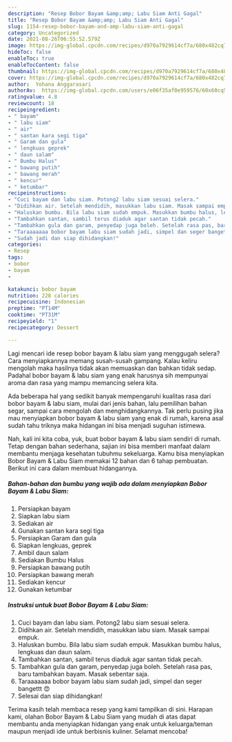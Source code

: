 ```yaml
---
description: "Resep Bobor Bayam &amp;amp; Labu Siam Anti Gagal"
title: "Resep Bobor Bayam &amp;amp; Labu Siam Anti Gagal"
slug: 1154-resep-bobor-bayam-and-amp-labu-siam-anti-gagal
category: Uncategorized
date: 2021-08-26T06:55:52.579Z
image: https://img-global.cpcdn.com/recipes/d970a7929614cf7a/680x482cq70/bobor-bayam-labu-siam-foto-resep-utama.jpg
hideToc: false
enableToc: true
enableTocContent: false
thumbnail: https://img-global.cpcdn.com/recipes/d970a7929614cf7a/680x482cq70/bobor-bayam-labu-siam-foto-resep-utama.jpg
cover: https://img-global.cpcdn.com/recipes/d970a7929614cf7a/680x482cq70/bobor-bayam-labu-siam-foto-resep-utama.jpg
author:  Yohana Anggarasari
authorAv:  https://img-global.cpcdn.com/users/e06f35af0e959576/60x60cq50/avatar.jpg
ratingvalue: 4.8
reviewcount: 18
recipeingredient:
- " bayam"
- " labu siam"
- " air"
- " santan kara segi tiga"
- " Garam dan gula"
- " lengkuas geprek"
- " daun salam"
- " Bumbu Halus"
- " bawang putih"
- " bawang merah"
- " kencur"
- " ketumbar"
recipeinstructions:
- "Cuci bayam dan labu siam. Potong2 labu siam sesuai selera."
- "Didihkan air. Setelah mendidih, masukkan labu siam. Masak sampai empuk."
- "Haluskan bumbu. Bila labu siam sudah empuk. Masukkan bumbu halus, lengkuas dan daun salam."
- "Tambahkan santan, sambil terus diaduk agar santan tidak pecah."
- "Tambahkan gula dan garam, penyedap juga boleh. Setelah rasa pas, baru tambahkan bayam. Masak sebentar saja."
- "Taraaaaaaa bobor bayam labu siam sudah jadi, simpel dan seger bangettt 😍"
- "Sudah jadi dan siap dihidangkan!"
categories:
- Resep
tags:
- bobor
- bayam
- 

katakunci: bobor bayam  
nutrition: 228 calories
recipecuisine: Indonesian
preptime: "PT14M"
cooktime: "PT31M"
recipeyield: "1"
recipecategory: Dessert

---
```



Lagi mencari ide resep bobor bayam &amp; labu siam yang menggugah selera? Cara menyiapkannya memang susah-susah gampang. Kalau keliru mengolah maka hasilnya tidak akan memuaskan dan bahkan tidak sedap. Padahal bobor bayam &amp; labu siam yang enak harusnya sih mempunyai aroma dan rasa yang mampu memancing selera kita.


Ada beberapa hal yang sedikit banyak mempengaruhi kualitas rasa dari bobor bayam &amp; labu siam, mulai dari jenis bahan, lalu pemilihan bahan segar, sampai cara mengolah dan menghidangkannya. Tak perlu pusing jika mau menyiapkan bobor bayam &amp; labu siam yang enak di rumah, karena asal sudah tahu triknya maka hidangan ini bisa menjadi suguhan istimewa.




Nah, kali ini kita coba, yuk, buat bobor bayam &amp; labu siam sendiri di rumah. Tetap dengan bahan sederhana, sajian ini bisa memberi manfaat dalam membantu menjaga kesehatan tubuhmu sekeluarga. Kamu bisa menyiapkan Bobor Bayam &amp; Labu Siam memakai 12 bahan dan 6 tahap pembuatan. Berikut ini cara dalam membuat hidangannya.

<!--inarticleads1-->

##### Bahan-bahan dan bumbu yang wajib ada dalam menyiapkan Bobor Bayam &amp; Labu Siam:

1. Persiapkan  bayam
1. Siapkan  labu siam
1. Sediakan  air
1. Gunakan  santan kara segi tiga
1. Persiapkan  Garam dan gula
1. Siapkan  lengkuas, geprek
1. Ambil  daun salam
1. Sediakan  Bumbu Halus
1. Persiapkan  bawang putih
1. Persiapkan  bawang merah
1. Sediakan  kencur
1. Gunakan  ketumbar




<!--inarticleads2-->

##### Instruksi untuk buat Bobor Bayam &amp; Labu Siam:

1. Cuci bayam dan labu siam. Potong2 labu siam sesuai selera.
1. Didihkan air. Setelah mendidih, masukkan labu siam. Masak sampai empuk.
1. Haluskan bumbu. Bila labu siam sudah empuk. Masukkan bumbu halus, lengkuas dan daun salam.
1. Tambahkan santan, sambil terus diaduk agar santan tidak pecah.
1. Tambahkan gula dan garam, penyedap juga boleh. Setelah rasa pas, baru tambahkan bayam. Masak sebentar saja.
1. Taraaaaaaa bobor bayam labu siam sudah jadi, simpel dan seger bangettt 😍
1. Selesai dan siap dihidangkan!



Terima kasih telah membaca resep yang kami tampilkan di sini. Harapan kami, olahan Bobor Bayam &amp; Labu Siam yang mudah di atas dapat membantu anda menyiapkan hidangan yang enak untuk keluarga/teman maupun menjadi ide untuk berbisnis kuliner. Selamat mencoba!
